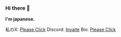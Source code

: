 ### Hi there 👋


**I'm japanese.**

私のX: [Please Click](https://x.com/tokozun)
Discord: [Invaite](https://discord.gg/tokozun)
Bio: [Please Click](https://solo.to/znd)

